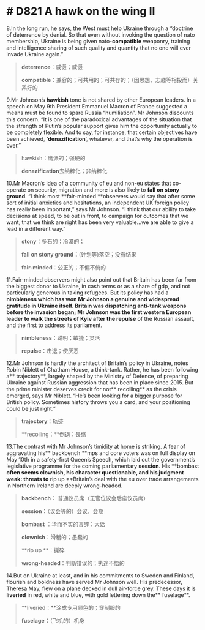 # # D821 A hawk on the wing II
8.In the long run, he says, the West must help Ukraine through a “doctrine of deterrence by denial. So that even without invoking the question of nato membership, Ukraine is being given nato-**compatible** weaponry, training and intelligence sharing of such quality and quantity that no one will ever invade Ukraine again.”

> **deterrence**：威慑；威慑
 > 
> **compatible**：兼容的；可共用的；可共存的；（因思想、志趣等相投而）关系好的
 > 

9.Mr Johnson’s **hawkish** tone is not shared by other European leaders. In a speech on May 9th President Emmanuel Macron of France suggested a means must be found to spare Russia “humiliation”. Mr Johnson discounts this concern. “It is one of the paradoxical advantages of the situation that the strength of Putin’s popular support gives him the opportunity actually to be completely flexible. And to say, for instance, that certain objectives have been achieved, ‘**denazification**’, whatever, and that’s why the operation is over.”

> hawkish：鹰派的；强硬的
 > 
> **denazification**去纳粹化；非纳粹化
 > 

10.Mr Macron’s idea of a community of eu and non-eu states that co-operate on security, migration and more is also likely to **fall on stony ground**. “I think most **fair-minded **observers would say that after some sort of initial anxieties and hesitations, an independent UK foreign policy has really been important,” says Mr Johnson. “I think that our ability to take decisions at speed, to be out in front, to campaign for outcomes that we want, that we think are right has been very valuable…we are able to give a lead in a different way.”

> **stony**：多石的；冷漠的；
 > 
> **fall on stony ground：**(计划等)落空；没有结果
 > 
> **fair-minded**：公正的；不偏不倚的
 > 

11.Fair-minded observers might also point out that Britain has been far from the biggest donor to Ukraine, in cash terms or as a share of gdp, and not particularly generous in taking refugees. But its policy has had a **nimbleness **which has won Mr Johnson a genuine and widespread gratitude in Ukraine itself. Britain was dispatching anti-tank weapons before the invasion began; Mr Johnson was the first western European leader to walk the streets of Kyiv after the** repulse** of the Russian assault, and the first to address its parliament.

> **nimbleness**：聪明；敏捷；灵活
 > 
> **repulse**：击退；使厌恶
 > 

12.Mr Johnson is hardly the architect of Britain’s policy in Ukraine, notes Robin Niblett of Chatham House, a think-tank. Rather, he has been following a** trajectory**, largely shaped by the Ministry of Defence, of preparing Ukraine against Russian aggression that has been in place since 2015. But the prime minister deserves credit for not** recoiling** as the crisis emerged, says Mr Niblett. “He’s been looking for a bigger purpose for British policy. Sometimes history throws you a card, and your positioning could be just right.”

> **trajectory**：轨迹
 > 
> **recoiling：**倒退；畏缩
 > 

13.The contrast with Mr Johnson’s timidity at home is striking. A fear of aggravating his** backbench **mps and core voters was on full display on May 10th in a safety-first Queen’s Speech, which laid out the government’s legislative programme for the coming parliamentary **session**. His **bombast **often seems **clownish**, his character questionable, and his judgment weak: threats to** rip up **Britain’s deal with the eu over trade arrangements in Northern Ireland are deeply wrong-headed.

> **backbench：** 普通议员席（无官位议会后座议员席）
 > 
> **session：**（议会等的）会议，会期
 > 
> **bombast** ：华而不实的言辞；大话
 > 
> **clownish**：滑稽的；愚蠢的
 > 
> **rip up **：撕碎
 > 
> **wrong-headed**：判断错误的；执迷不悟的
 > 

14.But on Ukraine at least, and in his commitments to Sweden and Finland, flourish and boldness have served Mr Johnson well. His predecessor, Theresa May, flew on a plane decked in dull air-force grey. These days it is **liveried** in red, white and blue, with gold lettering down the** fuselage**.

> **liveried：**涂成专用颜色的；穿制服的
 > 
> **fuselage：**（飞机的）机身
 > 

